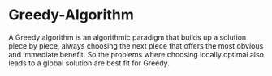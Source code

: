 # Greedy-Algorithm
A Greedy algorithm is an algorithmic paradigm that builds up a solution piece by piece, always choosing the next piece that offers the most obvious and immediate benefit. So the problems where choosing locally optimal also leads to a global solution are best fit for Greedy.

